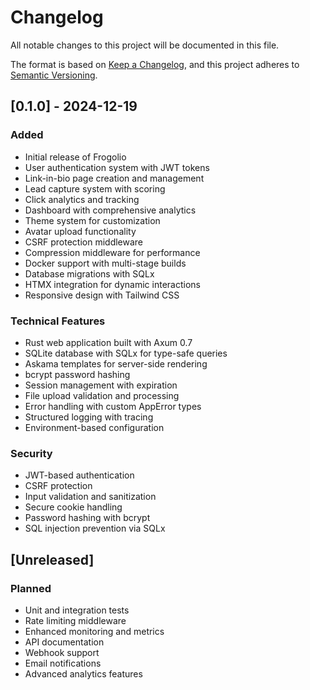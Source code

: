 # Changelog

All notable changes to this project will be documented in this file.

The format is based on [Keep a Changelog](https://keepachangelog.com/en/1.0.0/),
and this project adheres to [Semantic Versioning](https://semver.org/spec/v2.0.0.html).

## [0.1.0] - 2024-12-19

### Added
- Initial release of Frogolio
- User authentication system with JWT tokens
- Link-in-bio page creation and management
- Lead capture system with scoring
- Click analytics and tracking
- Dashboard with comprehensive analytics
- Theme system for customization
- Avatar upload functionality
- CSRF protection middleware
- Compression middleware for performance
- Docker support with multi-stage builds
- Database migrations with SQLx
- HTMX integration for dynamic interactions
- Responsive design with Tailwind CSS

### Technical Features
- Rust web application built with Axum 0.7
- SQLite database with SQLx for type-safe queries
- Askama templates for server-side rendering
- bcrypt password hashing
- Session management with expiration
- File upload validation and processing
- Error handling with custom AppError types
- Structured logging with tracing
- Environment-based configuration

### Security
- JWT-based authentication
- CSRF protection
- Input validation and sanitization
- Secure cookie handling
- Password hashing with bcrypt
- SQL injection prevention via SQLx

## [Unreleased]

### Planned
- Unit and integration tests
- Rate limiting middleware
- Enhanced monitoring and metrics
- API documentation
- Webhook support
- Email notifications
- Advanced analytics features
